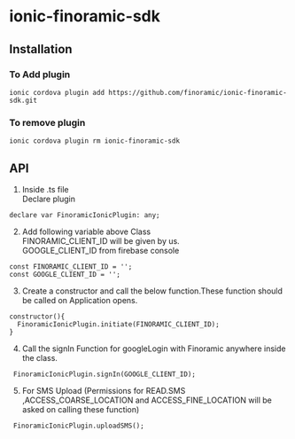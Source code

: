 # ionic-finoramic-sdk

## Installation </br>
### To Add plugin
`ionic cordova plugin add https://github.com/finoramic/ionic-finoramic-sdk.git`

### To remove plugin
`ionic cordova plugin rm ionic-finoramic-sdk`

## API </br>
1. Inside .ts file</br>
Declare plugin

```
declare var FinoramicIonicPlugin: any;
```
2. Add following variable above Class</br>
FINORAMIC_CLIENT_ID will be given by us.</br>
GOOGLE_CLIENT_ID from firebase console
```
const FINORAMIC_CLIENT_ID = '';
const GOOGLE_CLIENT_ID = '';
```
3. Create a constructor and call the below function.These function should be called on Application opens.
```
constructor(){
  FinoramicIonicPlugin.initiate(FINORAMIC_CLIENT_ID);
}
```
4. Call the signIn Function for googleLogin with Finoramic anywhere inside the class.
```
 FinoramicIonicPlugin.signIn(GOOGLE_CLIENT_ID);
```
5. For SMS Upload (Permissions for READ.SMS ,ACCESS_COARSE_LOCATION and ACCESS_FINE_LOCATION will be asked on calling these function)
```
 FinoramicIonicPlugin.uploadSMS();
```
